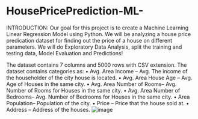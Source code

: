 # HousePricePrediction-ML-
INTRODUCTION:
Our goal for this project is to create a Machine Learning Linear Regression Model using Python.
 We will be analyzing a house price predication dataset for finding out the price of a house on different parameters.
 We will do Exploratory Data Analysis, split the training and testing data, Model Evaluation and Predictions!
 
 The dataset contains 7 columns and 5000 rows with CSV extension. The dataset contains categories as: 
• Avg. Area Income – Avg. The income of the householder of the city house is located.
 • Avg. Area House Age – Avg. Age of Houses in the same city. 
• Avg. Area Number of Rooms– Avg. Number of Rooms for Houses in the same city.
 • Avg. Area Number of Bedrooms– Avg. Number of Bedrooms for Houses in the same city. 
• Area Population– Population of the city. 
• Price – Price that the house sold at. • Address – Address of the houses.
![image](https://user-images.githubusercontent.com/76690562/183468601-99fd685a-26eb-4213-b761-ed6c89d94206.png)




